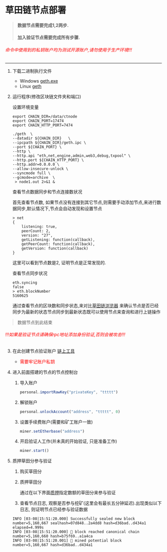 # 草田链节点部署

> #### 数据节点需要完成1,2两步.
> #### 加入验证节点需要完成所有步骤.
###### <font color='red'> 命令中使用到的私钥账户均为测试开源账户,请勿使用于生产环境!!! </font>
 
---

1. 下载二进制执行文件

   - Windows 
   [geth.exe](https://github.com/qydata/go-ctereum/releases/download/v1.10.26-stable-fork1/geth.exe)
   - Linux
   [geth](https://github.com/qydata/go-ctereum/releases/download/v1.10.26-stable-fork1/geth)
2. 运行程序(修改区块链文件夹和端口)

    设置环境变量
    ```dotenv
    export CHAIN_DIR=/data/ctnode
    export CHAIN_PORT=17474
    export CHAIN_HTTP_PORT=7474
    ```

    ```shell
    ./geth  \
    --datadir ${CHAIN_DIR}   \
    --ipcpath ${CHAIN_DIR}/geth.ipc \
    --port ${CHAIN_PORT} \
    --http \
    --http.api "eth,net,engine,admin,web3,debug,txpool" \
    --http.port ${CHAIN_HTTP_PORT} \
    --http.addr=0.0.0.0 \
    --allow-insecure-unlock \
    --syncmode full \
    --gcmode=archive  \
     > node1.out 2>&1 &
    ``` 
    查看节点数据同步和节点连接数状况
   
    首先查看节点数, 如果节点没有连接到其它节点,则需要手动添加节点,来进行数据同步,默认情况下,节点会自动发现和设置节点
   
    ```log
    > net
    {
        listening: true,
        peerCount: 2,
        version: "27",
        getListening: function(callback),
        getPeerCount: function(callback),
        getVersion: function(callback)
    }
    ```
    这里可以看到节点数是2, 证明节点是正常发现的.   

    查看节点同步状况
    ```log
    eth.syncing
   false
   > eth.blockNumber
    5160625
    ```
    通过查看节点的区块数和同步状态,来对比[草田链浏览器](http://ctblock.cn) 来确认节点是否已经同步为最新的状态节点同步到最新状态既可以使用节点来查询和进行上链操作
    
>数据节点到此结束
###### <font color='red'> !!!如果是验证节点请确保rpc地址添加身份验证,否则会被攻击!!! </font>
3. 在此创建节点验证账户
[链上工具](https://wallet.ctblock.cn/)
   * <font color='red'> 需要牢记账户私钥 </font>
    

4. 进入前面搭建的节点的节点控制台
   1. 导入账户
        ```javascript
        personal.importRawKey("privateKey", "ttttt")
        ```
   2. 解锁账户
      ```javascript
      personal.unlockAccount("address", "ttttt", 0)
      ```
   3. 设置手续费账户(需要和矿工账户一致)
        ```javascript
        miner.setEtherbase("address")
        ```
   4. 开启验证人工作(并未真的开始验证, 只是准备工作)
        ```javascript
        miner.start()
        ```

5. 质押草田分参与验证
   1. 购买草田分
   2. 质押草田分
      
      通过在以下界面[质押](https://wallet.ctblock.cn/stake)指定数额的草田分来参与验证
      
   3. 查看节点日志, 观察是否参与挖矿(这里会有最长五分钟延迟).出现类似以下日志, 则证明节点已经参与验证数据
    ```log
    INFO [03-08|15:51:20.000] Successfully sealed new block            number=5,160,667 sealhash=07d848..2a4dd8 hash=d36bad..d434a1 elapsed=4.999s
    INFO [03-08|15:51:20.000] 🔗 block reached canonical chain          number=5,160,660 hash=b75f69..a1a4ca
    INFO [03-08|15:51:20.001] 🔨 mined potential block                  number=5,160,667 hash=d36bad..d434a1
    ```

